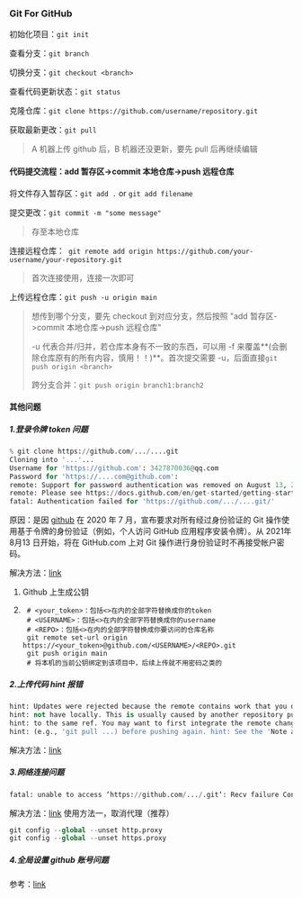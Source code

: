 ### Git For GitHub

初始化项目：`git init`

查看分支：`git branch`

切换分支：`git checkout <branch>`

查看代码更新状态：`git status`

克隆仓库：`git clone https://github.com/username/repository.git`

获取最新更改：`git pull`

> A 机器上传 github 后，B 机器还没更新，要先 pull 后再继续编辑



#### 代码提交流程：add 暂存区->commit 本地仓库->push 远程仓库

将文件存入暂存区：`git add .` or `git add filename`

提交更改：`git commit -m "some message"`

>存至本地仓库

连接远程仓库：` git remote add origin https://github.com/your-username/your-repository.git`

> 首次连接使用，连接一次即可

上传远程仓库：`git push -u origin main`

> 想传到哪个分支，要先 checkout 到对应分支，然后按照 "add 暂存区->commit 本地仓库->push 远程仓库"
>
> -u 代表合并/归并，若仓库本身有不一致的东西，可以用 -f 来覆盖**(会删除仓库原有的所有内容，慎用！！)**。首次提交需要 -u，后面直接`git push origin <branch>`
>
> 跨分支合并：`git push origin branch1:branch2`



#### 其他问题

##### 1.登录令牌 token 问题

```python
% git clone https://github.com/.../....git
Cloning into '...'...
Username for 'https://github.com': 3427870036@qq.com
Password for 'https://....com@github.com': 
remote: Support for password authentication was removed on August 13, 2021.
remote: Please see https://docs.github.com/en/get-started/getting-started-with-git/about-remote-repositories#cloning-with-https-urls for information on currently recommended modes of authentication.
fatal: Authentication failed for 'https://github.com/.../....git/'
```

原因：是因 [github](https://so.csdn.net/so/search?q=github&spm=1001.2101.3001.7020) 在 2020 年 7 月，宣布要求对所有经过身份验证的 Git 操作使用基于令牌的身份验证（例如，个人访问 GitHub 应用程序安装令牌）。从 2021年8月13 日开始，将在 GitHub.com 上对 Git 操作进行身份验证时不再接受帐户密码。

解决方法：[link](https://blog.csdn.net/qq_37255976/article/details/134558484)

1. Github 上生成公钥

2. ```shell
    # <your_token>：包括<>在内的全部字符替换成你的token
    # <USERNAME>：包括<>在内的全部字符替换成你的username
    # <REPO>：包括<>在内的全部字符替换成你要访问的仓库名称
    git remote set-url origin https://<your_token>@github.com/<USERNAME>/<REPO>.git
    git push origin main
    # 将本机的当前公钥绑定到该项目中，后续上传就不用密码之类的
    ```

##### 2.上传代码 hint 报错

```python
hint: Updates were rejected because the remote contains work that you do 
hint: not have locally. This is usually caused by another repository pushing 
hint: to the same ref. You may want to first integrate the remote changes 
hint: (e.g., 'git pull ...) before pushing again. hint: See the 'Note about fast-forwards' in 'git push --help' for details.
```

解决方法：[link](https://blog.csdn.net/qq_43265673/article/details/107392047)

##### 3.网络连接问题

```python
fatal: unable to access ‘https://github.com/.../.git‘: Recv failure Connection was rese
```

解决方法：[link](https://blog.csdn.net/qq_43546721/article/details/139506583) 使用方法一，取消代理（推荐）

```python
git config --global --unset http.proxy
git config --global --unset https.proxy
```

##### 4.全局设置 github 账号问题

参考：[link](https://www.cnblogs.com/shining-feifan/p/15489993.html)



